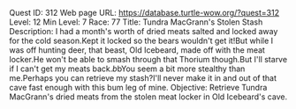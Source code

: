 Quest ID: 312
Web page URL: https://database.turtle-wow.org/?quest=312
Level: 12
Min Level: 7
Race: 77
Title: Tundra MacGrann's Stolen Stash
Description: I had a month's worth of dried meats salted and locked away for the cold season.Kept it locked so the bears wouldn't get it!But while I was off hunting deer, that beast, Old Icebeard, made off with the meat locker.He won't be able to smash through that Thorium though.But I'll starve if I can't get my meats back.$b$bYou seem a bit more stealthy than me.Perhaps you can retrieve my stash?I'll never make it in and out of that cave fast enough with this bum leg of mine.
Objective: Retrieve Tundra MacGrann's dried meats from the stolen meat locker in Old Icebeard's cave.
